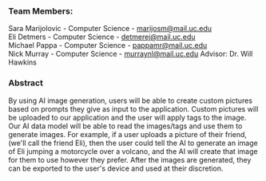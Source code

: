 ### Team Members:
Sara Marijolovic - Computer Science - marijosm@mail.uc.edu  
Eli Detmers - Computer Science - detmerej@mail.uc.edu  
Michael Pappa - Computer Science - pappamr@mail.uc.edu  
Nick Murray - Computer Science - murraynl@mail.uc.edu
Advisor: Dr. Will Hawkins

### Abstract
By using AI image generation, users will be able to create custom pictures based on prompts they give as input to the application. Custom pictures will be uploaded to our application and the user will apply tags to the image. Our AI data model will be able to read the images/tags and use them to generate images. For example, if a user uploads a picture of their friend, (we'll call the friend Eli), then the user could tell the AI to generate an image of Eli jumping a motorcycle over a volcano, and the AI will create that image for them to use however they prefer. After the images are generated, they can be exported to the user's device and used at their discretion. 